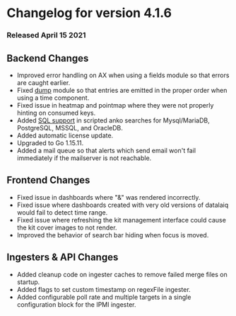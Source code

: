 # Changelog for version 4.1.6

### Released April 15 2021

## Backend Changes
* Improved error handling on AX when using a fields module so that errors are caught earlier.
* Fixed [dump](#!search/dump/dump.md) module so that entries are emitted in the proper order when using a time component.
* Fixed issue in heatmap and pointmap where they were not properly hinting on consumed keys.
* Added [SQL support](#!scripting/scriptingsearch.md#SQL_Usage) in scripted anko searches for Mysql/MariaDB, PostgreSQL, MSSQL, and OracleDB.
* Added automatic license update.
* Upgraded to Go 1.15.11.
* Added a mail queue so that alerts which send email won't fail immediately if the mailserver is not reachable.

## Frontend Changes
* Fixed issue in dashboards where "&" was rendered incorrectly.
* Fixed issue where dashboards created with very old versions of datalaiq would fail to detect time range.
* Fixed issue where refreshing the kit management interface could cause the kit cover images to not render.
* Improved the behavior of search bar hiding when focus is moved.

## Ingesters & API Changes
* Added cleanup code on ingester caches to remove failed merge files on startup.
* Added flags to set custom timestamp on regexFile ingester.
* Added configurable poll rate and multiple targets in a single configuration block for the IPMI ingester.
